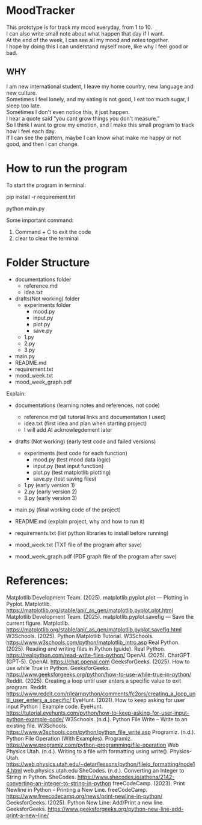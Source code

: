 # MoodTracker

This prototype is for track my mood everyday, from 1 to 10.  
I can also write small note about what happen that day if I want.  
At the end of the week, I can see all my mood and notes together.  
I hope by doing this I can understand myself more, like why I feel good or bad.

## WHY

I am new international student, I leave my home country, new language and new culture.  
Sometimes I feel lonely, and my eating is not good, I eat too much sugar, I sleep too late.  
Sometimes I don't even notice this, it just happen.  
I hear a quote said “you cant grow things you don't measure.”  
So I think I want to grow my emotion, and I make this small program to track how I feel each day.  
If I can see the pattern, maybe I can know what make me happy or not good, and then I can change.

# How to run the program

To start the program in terminal:

pip install -r requirement.txt

python main.py

Some important command:

1. Command + C to exit the code
2. clear to clear the terminal

# Folder Structure

- documentations folder
  - reference.md
  - idea.txt
- drafts(Not working) folder
  - experiments folder
    - mood.py
    - input.py
    - plot.py
    - save.py
  - 1.py
  - 2.py
  - 3.py
- main.py
- README.md
- requirement.txt
- mood_week.txt
- mood_week_graph.pdf

Explain:

- documentations (learning notes and references, not code)

  - reference.md (all tutorial links and documentation I used)
  - idea.txt (first idea and plan when starting project)
  - I will add AI acknowlegdement later

- drafts (Not working) (early test code and failed versions)

  - experiments (test code for each function)
    - mood.py (test mood data logic)
    - input.py (test input function)
    - plot.py (test matplotlib plotting)
    - save.py (test saving files)
  - 1.py (early version 1)
  - 2.py (early version 2)
  - 3.py (early version 3)

- main.py (final working code of the project)
- README.md (explain project, why and how to run it)
- requirements.txt (list python libraries to install before running)
- mood_week.txt (TXT file of the program after save)
- mood_week_graph.pdf (PDF graph file of the program after save)

# References:

Matplotlib Development Team. (2025). matplotlib.pyplot.plot — Plotting in Pyplot. Matplotlib. https://matplotlib.org/stable/api/_as_gen/matplotlib.pyplot.plot.html
Matplotlib Development Team. (2025). matplotlib.pyplot.savefig — Save the current figure. Matplotlib. https://matplotlib.org/stable/api/_as_gen/matplotlib.pyplot.savefig.html
W3Schools. (2025). Python Matplotlib Tutorial. W3Schools. https://www.w3schools.com/python/matplotlib_intro.asp
Real Python. (2025). Reading and writing files in Python (guide). Real Python. https://realpython.com/read-write-files-python/
OpenAI. (2025). ChatGPT (GPT-5). OpenAI. https://chat.openai.com
GeeksforGeeks. (2025). How to use while True in Python. GeeksforGeeks. https://www.geeksforgeeks.org/python/how-to-use-while-true-in-python/
Reddit. (2025). Creating a loop until user enters a specific value to exit program. Reddit. https://www.reddit.com/r/learnpython/comments/fc2ors/creating_a_loop_until_user_enters_a_specific/
EyeHunt. (2021). How to keep asking for user input Python | Example code. EyeHunt. https://tutorial.eyehunts.com/python/how-to-keep-asking-for-user-input-python-example-code/
W3Schools. (n.d.). Python File Write – Write to an existing file. W3Schools. https://www.w3schools.com/python/python_file_write.asp
Programiz. (n.d.). Python File Operation (With Examples). Programiz. https://www.programiz.com/python-programming/file-operation
Web Physics Utah. (n.d.). Writing to a file with formatting using write(). Physics-Utah. https://web.physics.utah.edu/~detar/lessons/python/fileio_formatting/node14.html web.physics.utah.edu
SheCodes. (n.d.). Converting an Integer to String in Python. SheCodes. https://www.shecodes.io/athena/2142-converting-an-integer-to-string-in-python
freeCodeCamp. (2023). Print Newline in Python – Printing a New Line. freeCodeCamp. https://www.freecodecamp.org/news/print-newline-in-python/
GeeksforGeeks. (2025). Python New Line: Add/Print a new line. GeeksforGeeks. https://www.geeksforgeeks.org/python-new-line-add-print-a-new-line/
